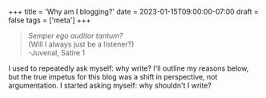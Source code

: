 +++
title = 'Why am I blogging?'
date = 2023-01-15T09:00:00-07:00
draft = false
tags = ['meta']
+++
> *Semper ego auditor tantum?*  
(Will I always just be a listener?)  
-Juvenal, Satire 1


I used to repeatedly ask myself: why write? I'll outline my reasons below, but the true impetus for this blog was a shift in perspective, not argumentation. I started asking myself: why shouldn't I write?